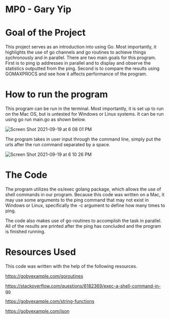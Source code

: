# MP0 - Gary Yip

# Goal of the Project
This project serves as an introduction into using Go. Most importantly, it highlights the use of go channels and go routines to achieve things sychronously and in parallel.
There are two main goals for this program. First is to ping ip addresses in parallel and to display and observe the statistics outputted from the ping. Second is to compare the results using GOMAXPROCS and see how it affects performance of the program.

# How to run the program
This program can be run in the terminal. Most importantly, it is set up to run on the Mac OS, but is untested for Windows or Linux systems. It can be run using go run main.go as shown below.

![Screen Shot 2021-09-19 at 6 08 01 PM](https://user-images.githubusercontent.com/70530925/133944551-cddb7107-1d2a-435c-9bfb-d63ebf04d39c.png)

The program takes in user input through the command line, simply put the urls after the run command separated by a space.

![Screen Shot 2021-09-19 at 6 10 26 PM](https://user-images.githubusercontent.com/70530925/133944594-153eb52f-ac53-4ec8-8cc3-69bfe1fa3eda.png)

# The Code

The program utilizes the os/exec golang package, which allows the use of shell commands in our program. Because this code was written on a Mac, it may use some arguments to the ping command that may not exist in Windows or Linux, specifically the -c argument to define how many times to ping.

The code also makes use of go-routines to accomplish the task in parallel. All of the results are printed after the ping has concluded and the program is finished running.

# Resources Used

This code was written with the help of the following resources.

https://gobyexample.com/goroutines

https://stackoverflow.com/questions/6182369/exec-a-shell-command-in-go

https://gobyexample.com/string-functions

https://gobyexample.com/json
